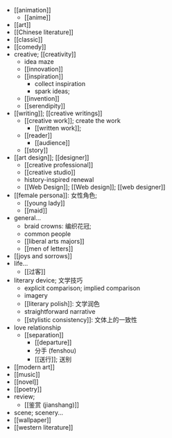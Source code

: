 - [[animation]]
    - [[anime]]
- [[art]]
- [[Chinese literature]]
- [[classic]]
- [[comedy]]
- creative; [[creativity]]
    - idea maze
    - [[innovation]]
    - [[inspiration]]
        - collect inspiration
        - spark ideas; 
    - [[invention]]
    - [[serendipity]]
- [[writing]]; [[creative writings]]
    - [[creative work]]; create the work
        - [[written work]];
    - [[reader]]
        - [[audience]]
    - [[story]]
- [[art design]]; [[designer]]
    - [[creative professional]]
    - [[creative studio]]
    - history-inspired renewal
    - [[Web Design]]; [[Web design]]; [[web designer]]
- [[female persona]]: 女性角色; 
    - [[young lady]]
    - [[maid]]
- general...
    - braid crowns: 编织花冠; 
    - common people
    - [[liberal arts majors]]
    - [[men of letters]]
- [[joys and sorrows]]
- life...
    - [[过客]]
- literary device; 文学技巧
    - explicit comparison; implied comparison
    - imagery
    - [[literary polish]]: 文学润色
    - straightforward narrative
    - [[stylistic consistency]]: 文体上的一致性 
- love relationship
    - [[separation]]
        - [[departure]]
        - 分手 (fenshou)
        - [[送行]]; 送别
- [[modern art]]
- [[music]]
- [[novel]]
- [[poetry]]
- review;
    - [[鉴赏 (jianshang)]]
- scene; scenery...
- [[wallpaper]]
- [[western literature]]
